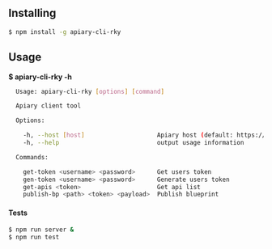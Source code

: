 ## Installing

```bash
$ npm install -g apiary-cli-rky
```

## Usage

**$ apiary-cli-rky -h**

```bash
  Usage: apiary-cli-rky [options] [command]

  Apiary client tool

  Options:

    -h, --host [host]                    Apiary host (default: https://api.apiary.io)
    -h, --help                           output usage information

  Commands:

    get-token <username> <password>      Get users token
    gen-token <username> <password>      Generate users token
    get-apis <token>                     Get api list
    publish-bp <path> <token> <payload>  Publish blueprint
```

#### Tests
```bash
$ npm run server &
$ npm run test
```